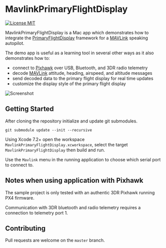 # MavlinkPrimaryFlightDisplay

[![License MIT](https://img.shields.io/badge/license-MIT-blue.svg?style=flat-square)](https://github.com/kouky/MavlinkPrimaryFlightDisplay/blob/master/LICENSE)


MavlinkPrimaryFlightDisplay is a Mac app which demonstrates how to integrate the [PrimaryFlightDisplay](https://github.com/kouky/PrimaryFlightDisplay) framework for a [MAVLink](http://qgroundcontrol.org/mavlink/start) speaking autopilot.

The demo app is useful as a learning tool in several other ways as it also demonstrates how to:
- connect to [Pixhawk](https://pixhawk.org/modules/pixhawk) over USB, Bluetooth, and 3DR radio telemetry
- decode [MAVLink](http://qgroundcontrol.org/mavlink/start) attitude, heading, airspeed, and altitude messages
- send decoded data to the primary flight display for real time updates
- customize the display style of the primary flight display

![Screenshot](http://kouky.org/assets/primary-flight-display/alternative-screenshot.png)

## Getting Started

After cloning the repository initialize and update git submodules.

    git submodule update --init --recursive

Using Xcode 7.2+ open the workspace `MavlinkPrimaryFlightDisplay.xcworkspace`, select the target `MavlinkPrimaryFlightDisplay` then build and run.

Use the `Mavlink` menu in the running application to choose which serial port to connect to.

## Notes when using application with Pixhawk

The sample project is only tested with an authentic 3DR Pixhawk running PX4 firmware.

Communication with 3DR bluetooth and radio telemetry requires a connection to telemetry port 1.

## Contributing

Pull requests are welcome on the `master` branch.
